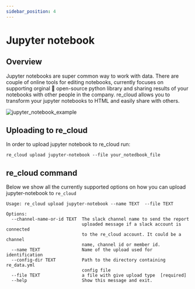 ```yaml
---
sidebar_position: 4
---
```

# Jupyter notebook

## Overview

Jupyter notebooks are super common way to work with data. There are couple of online tools for editing notebooks, currently focuses on supporting orginal 🙂 open-source python library and sharing results of your notebooks with other people in the company. re_cloud allows you to transform your jupyter notebooks to HTML and easily share with others.

![jupyter_notebook_example](/re_cloud/integrations/jupyter_notebook.png)

## Uploading to re_cloud

In order to upload jupyter notebook to re_cloud run:
```
re_cloud upload jupyter-notebook --file your_notedbook_file

```

## re_cloud command

Below we show all the currently supported options on how you can upload jupyter-notebook to `re_cloud`

```
Usage: re_cloud upload jupyter-notebook --name TEXT  --file TEXT

Options:
  --channel-name-or-id TEXT  The slack channel name to send the report
                             uploaded message if a slack account is connected
                             to the re_cloud account. It could be a channel
                             name, channel id or member id.
  --name TEXT                Name of the upload used for identification
  --config-dir TEXT          Path to the directory containing re_data.yml
                             config file
  --file TEXT                a file with give upload type  [required]
  --help                     Show this message and exit.
```